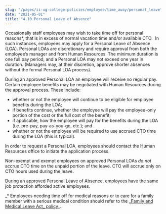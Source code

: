 ```yaml
---
slug: "/pages/ii-ug-college-policies/employee/time_away/personal_leave"
date: "2021-05-01"
title: "4.10 Personal Leave of Absence"
---
```


Occasionally staff employees may wish to take time off for personal reasons\*, that is in excess of normal vacation time and/or available CTO.  In such instances, employees may apply for a Personal Leave of Absence (LOA). Personal LOAs are discretionary and require approval from both the employee’s manager and from Human Resources. The minimum duration is one full pay period, and a Personal LOA may not exceed one year in duration. (Managers may, at their discretion, approve shorter absences without the formal Personal LOA process).

During an approved Personal LOA an employee will receive no regular pay. Certain employee benefits may be negotiated with Human Resources during the approval process. These include:

- whether or not the employee will continue to be eligible for employee benefits during the LOA;
- if benefits continue, whether the employee will pay the employee-only portion of the cost or the full cost of the benefit;
- if applicable, how the employee will pay for the benefits during the LOA (i.e. pre-pay, pay-as-you-go, etc.); and
- whether or not the employee will be required to use accrued CTO time during the LOA (this is typical).

In order to request a Personal LOA, employees should contact the Human Resources office to initiate the application process.

Non-exempt and exempt employees on approved Personal LOAs _do not_ accrue CTO time on the unpaid portion of the leave. CTO will accrue only on CTO hours used during the leave.

During an approved Personal Leave of Absence, employees have the same job protection afforded active employees.

_\* Employees needing time off for medical reasons or to care for a family member with a serious medical condition should refer to the [\_Family and Medical Leave Act_ policy](http://www.middlebury.edu/pages/employee/time_away/family_medical_leave)\_.
